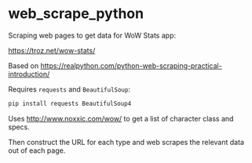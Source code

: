 # web_scrape_python
Scraping web pages to get data for WoW Stats app:

https://troz.net/wow-stats/



Based on https://realpython.com/python-web-scraping-practical-introduction/



Requires `requests` and `BeautifulSoup`:

```bash
pip install requests BeautifulSoup4
```



Uses http://www.noxxic.com/wow/ to get a list of character class and specs.

Then construct the URL for each type and web scrapes the relevant data out of each page.

